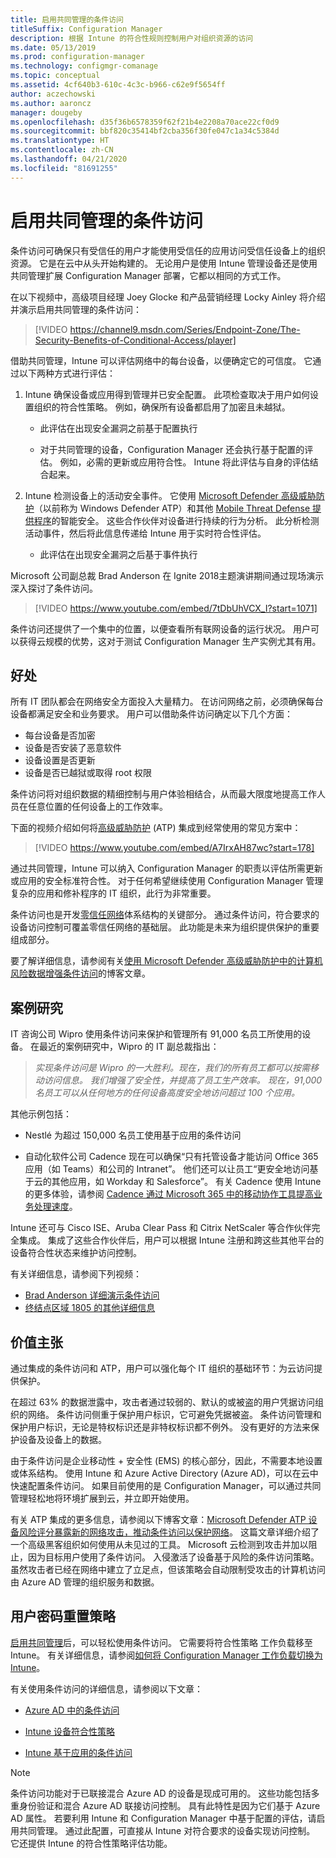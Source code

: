 ```yaml
---
title: 启用共同管理的条件访问
titleSuffix: Configuration Manager
description: 根据 Intune 的符合性规则控制用户对组织资源的访问
ms.date: 05/13/2019
ms.prod: configuration-manager
ms.technology: configmgr-comanage
ms.topic: conceptual
ms.assetid: 4cf640b3-610c-4c3c-b966-c62e9f5654ff
author: aczechowski
ms.author: aaroncz
manager: dougeby
ms.openlocfilehash: d35f36b6578359f62f21b4e2208a70ace22cf0d9
ms.sourcegitcommit: bbf820c35414bf2cba356f30fe047c1a34c5384d
ms.translationtype: HT
ms.contentlocale: zh-CN
ms.lasthandoff: 04/21/2020
ms.locfileid: "81691255"
---
```

# <a name="conditional-access-with-co-management"></a>启用共同管理的条件访问

条件访问可确保只有受信任的用户才能使用受信任的应用访问受信任设备上的组织资源。 它是在云中从头开始构建的。 无论用户是使用 Intune 管理设备还是使用共同管理扩展 Configuration Manager 部署，它都以相同的方式工作。

在以下视频中，高级项目经理 Joey Glocke 和产品营销经理 Locky Ainley 将介绍并演示启用共同管理的条件访问：

> [!VIDEO https://channel9.msdn.com/Series/Endpoint-Zone/The-Security-Benefits-of-Conditional-Access/player]

借助共同管理，Intune 可以评估网络中的每台设备，以便确定它的可信度。 它通过以下两种方式进行评估：

1. Intune 确保设备或应用得到管理并已安全配置。 此项检查取决于用户如何设置组织的符合性策略。 例如，确保所有设备都启用了加密且未越狱。  

    - 此评估在出现安全漏洞之前基于配置执行  

    - 对于共同管理的设备，Configuration Manager 还会执行基于配置的评估。 例如，必需的更新或应用符合性。 Intune 将此评估与自身的评估结合起来。  

2. Intune 检测设备上的活动安全事件。 它使用 [Microsoft Defender 高级威胁防护](/windows/security/threat-protection/microsoft-defender-atp/microsoft-defender-advanced-threat-protection)（以前称为 Windows Defender ATP）和其他 [Mobile Threat Defense 提供程序](https://www.lookout.com/about/partners/microsoft)的智能安全。 这些合作伙伴对设备进行持续的行为分析。 此分析检测活动事件，然后将此信息传递给 Intune 用于实时符合性评估。  

    - 此评估在出现安全漏洞之后基于事件执行  

Microsoft 公司副总裁 Brad Anderson 在 Ignite 2018主题演讲期间通过现场演示深入探讨了条件访问。 

> [!VIDEO https://www.youtube.com/embed/7tDbUhVCX_I?start=1071]

条件访问还提供了一个集中的位置，以便查看所有联网设备的运行状况。 用户可以获得云规模的优势，这对于测试 Configuration Manager 生产实例尤其有用。


## <a name="benefits"></a>好处

所有 IT 团队都会在网络安全方面投入大量精力。 在访问网络之前，必须确保每台设备都满足安全和业务要求。 用户可以借助条件访问确定以下几个方面： 
- 每台设备是否加密  
- 设备是否安装了恶意软件  
- 设备设置是否更新  
- 设备是否已越狱或取得 root 权限  

条件访问将对组织数据的精细控制与用户体验相结合，从而最大限度地提高工作人员在任意位置的任何设备上的工作效率。

下面的视频介绍如何将[高级威胁防护](https://www.microsoft.com/windowsforbusiness/windows-atp) (ATP) 集成到经常使用的常见方案中：

> [!VIDEO https://www.youtube.com/embed/A7IrxAH87wc?start=178]

通过共同管理，Intune 可以纳入 Configuration Manager 的职责以评估所需更新或应用的安全标准符合性。 对于任何希望继续使用 Configuration Manager 管理复杂的应用和修补程序的 IT 组织，此行为非常重要。

条件访问也是开发[零信任网络](https://cloudblogs.microsoft.com/microsoftsecure/2018/06/14/building-zero-trust-networks-with-microsoft-365/)体系结构的关键部分。 通过条件访问，符合要求的设备访问控制可覆盖零信任网络的基础层。 此功能是未来为组织提供保护的重要组成部分。

要了解详细信息，请参阅有关[使用 Microsoft Defender 高级威胁防护中的计算机风险数据增强条件访问](https://techcommunity.microsoft.com/t5/Enterprise-Mobility-Security/Enhancing-conditional-access-with-machine-risk-data-from-Windows/ba-p/250559)的博客文章。



## <a name="case-studies"></a>案例研究

IT 咨询公司 Wipro 使用条件访问来保护和管理所有 91,000 名员工所使用的设备。 在最近的案例研究中，Wipro 的 IT 副总裁指出：

> *实现条件访问是 Wipro 的一大胜利。现在，我们的所有员工都可以按需移动访问信息。* 
> *我们增强了安全性，并提高了员工生产效率。  现在，91,000 名员工可以从任何地方的任何设备高度安全地访问超过 100 个应用。*

<!-- waiting for the case study to be public
For more information, see [Wipro drives mobile productivity with Microsoft cloud security tools to improve customer engagements](https://customers.microsoft.com/story/446f72f9-2f50-4697-b688-6d279786e010)
-->

其他示例包括： 

- Nestlé 为超过 150,000 名员工使用基于应用的条件访问  

- 自动化软件公司 Cadence 现在可以确保“只有托管设备才能访问 Office 365 应用（如 Teams）和公司的 Intranet”。 他们还可以让员工“更安全地访问基于云的其他应用，如 Workday 和 Salesforce”。 有关 Cadence 使用 Intune 的更多体验，请参阅 [Cadence 通过 Microsoft 365 中的移动协作工具提高业务处理速度](https://customers.microsoft.com/story/cadence-partner-professional-services-microsoft-365)。

Intune 还可与 Cisco ISE、Aruba Clear Pass 和 Citrix NetScaler 等合作伙伴完全集成。 集成了这些合作伙伴后，用户可以根据 Intune 注册和跨这些其他平台的设备符合性状态来维护访问控制。

有关详细信息，请参阅下列视频：
- [Brad Anderson 详细演示条件访问](https://youtu.be/8321obNofgM?t=547)  
- [终结点区域 1805 的其他详细信息](https://youtu.be/f-ILlEuBFZg?t=196)  


## <a name="value-proposition"></a>价值主张

通过集成的条件访问和 ATP，用户可以强化每个 IT 组织的基础环节：为云访问提供保护。

在超过 63% 的数据泄露中，攻击者通过较弱的、默认的或被盗的用户凭据访问组织的网络。 条件访问侧重于保护用户标识，它可避免凭据被盗。 条件访问管理和保护用户标识，无论是特权标识还是非特权标识都不例外。 没有更好的方法来保护设备及设备上的数据。

由于条件访问是企业移动性 + 安全性 (EMS) 的核心部分，因此，不需要本地设置或体系结构。 使用 Intune 和 Azure Active Directory (Azure AD)，可以在云中快速配置条件访问。 如果目前使用的是 Configuration Manager，可以通过共同管理轻松地将环境扩展到云，并立即开始使用。

有关 ATP 集成的更多信息，请参阅以下博客文章：[Microsoft Defender ATP 设备风险评分暴露新的网络攻击，推动条件访问以保护网络](https://cloudblogs.microsoft.com/microsoftsecure/2018/11/28/windows-defender-atp-device-risk-score-exposes-new-cyberattack-drives-conditional-access-to-protect-networks/)。 这篇文章详细介绍了一个高级黑客组织如何使用从未见过的工具。 Microsoft 云检测到攻击并加以阻止，因为目标用户使用了条件访问。 入侵激活了设备基于风险的条件访问策略。 虽然攻击者已经在网络中建立了立足点，但该策略会自动限制受攻击的计算机访问由 Azure AD 管理的组织服务和数据。



## <a name="configure"></a>用户密码重置策略

[启用共同管理](how-to-enable.md)后，可以轻松使用条件访问。 它需要将符合性策略  工作负载移至 Intune。 有关详细信息，请参阅[如何将 Configuration Manager 工作负载切换为 Intune](how-to-switch-workloads.md)。 

有关使用条件访问的详细信息，请参阅以下文章： 

- [Azure AD 中的条件访问](https://docs.microsoft.com/azure/active-directory/active-directory-conditional-access-azure-portal)  

- [Intune 设备符合性策略](https://docs.microsoft.com/intune/device-compliance)  

- [Intune 基于应用的条件访问](https://docs.microsoft.com/intune/app-based-conditional-access-intune)  

> [!Note]  
> 条件访问功能对于已联接混合 Azure AD 的设备是现成可用的。 这些功能包括多重身份验证和混合 Azure AD 联接访问控制。 具有此特性是因为它们基于 Azure AD 属性。 若要利用 Intune 和 Configuration Manager 中基于配置的评估，请启用共同管理。 通过此配置，可直接从 Intune 对符合要求的设备实现访问控制。 它还提供 Intune 的符合性策略评估功能。  

